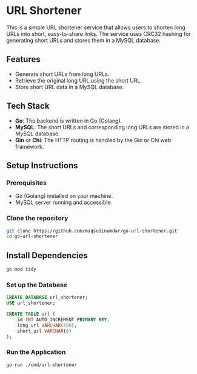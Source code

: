 # URL Shortener

This is a simple URL shortener service that allows users to shorten long URLs into short, easy-to-share links. The service uses CRC32 hashing for generating short URLs and stores them in a MySQL database.

## Features

- Generate short URLs from long URLs.
- Retrieve the original long URL using the short URL.
- Store short URL data in a MySQL database.

## Tech Stack

- **Go**: The backend is written in Go (Golang).
- **MySQL**: The short URLs and corresponding long URLs are stored in a MySQL database.
- **Gin** or **Chi**: The HTTP routing is handled by the Gin or Chi web framework.

## Setup Instructions

### Prerequisites

- Go (Golang) installed on your machine.
- MySQL server running and accessible.

### Clone the repository

```bash
git clone https://github.com/maqsudinamdar/go-url-shortener.git
cd go-url-shortener
```

## Install Dependencies
```bash
go mod tidy
```


### Set up the Database

```sql
CREATE DATABASE url_shortener;
USE url_shortener;

CREATE TABLE url (
    id INT AUTO_INCREMENT PRIMARY KEY,
    long_url VARCHAR(100),
    short_url VARCHAR(6)
);

```

### Run the Application

```bash
go run ./cmd/url-shortener
```

